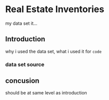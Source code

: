 # Real Estate Inventories 
my data set it...

## Introduction 
why i used the data set, what i used it for 
`code`

### data set source 

## concusion 
should be at same level as introduction 

